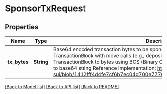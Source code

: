 # SponsorTxRequest

## Properties

Name | Type | Description | Notes
------------ | ------------- | ------------- | -------------
**tx_bytes** | **String** | Base64 encoded transaction bytes to be sponsored.  To create txBytes: 1. Create a TransactionBlock with move calls (e.g., deposit_to_asset_bank) 2. Serialize the TransactionBlock to bytes using BCS (Binary Canonical Serialization) 3. Encode the bytes to base64 string Reference implementation: https://github.com/fireflyprotocol/library-sui/blob/1412fff4d4fe7cf6b7ec04d700e777628c57c70a/src/classes/SuiBlocks.ts#L220  | 

[[Back to Model list]](../README.md#documentation-for-models) [[Back to API list]](../README.md#documentation-for-api-endpoints) [[Back to README]](../README.md)


